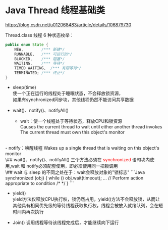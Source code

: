 # Java Thread 线程基础类
https://blog.csdn.net/u012068483/article/details/106879730

Thread.class 线程 6 种状态枚举：
```Java
public enum State {
    NEW,        /*** 新建*/
    RUNNABLE,   /*** 可运行的*/
    BLOCKED,    /*** 阻塞*/
    WAITING,    /*** 等待*/
    TIMED_WAITING,  /*** 有限等待*/
    TERMINATED; /*** 终止*/
}
```

* sleep(time)  
使一个正在运行的线程处于睡眠状态，不会释放锁资源，  
如果有synchronized同步块，其他线程仍然不能访问共享数据  

* wait()、notify()、notifyAll()  
    - wait：使一个线程处于等待状态，释放CPU和锁资源  
Causes the current thread to wait until either another thread invokes  
The current thread must own this object's monitor  
<br>
    - notify：唤醒线程  
Wakes up a single thread that is waiting on this object's monitor  
<br>
\## wait()、notify()、notifyAll() 三个方法必须在 <font color='red'> synchronized</font> 语句块内使用,wait 和 notify必须配套使用，即必须使用同一把锁调用  
<br>
\## wait 与 sleep 的不同之处在于：wait会释放对象的"锁标志"
```Java
synchronized (obj) {
    while (<condition does not hold>)
        obj.wait(timeout);
    ... // Perform action appropriate to condition     /*  */
}
```


* yield()  
yield方法仅释放CPU执行权，锁仍然占用，yield()方法不会释放锁，从而让其他具有相同优先级的等待线程获取执行权，线程会被放入就绪队列，会在短时间内再次执行

* Join()
调用线程等待该线程完成后，才能继续向下运行
